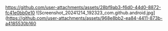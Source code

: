 https://github.com/user-attachments/assets/28bf9ab3-f6d0-44d0-8872-fc41e0bb0e10
![Screenshot_20241214_192323_com.github.android.jpg](https://github.com/user-attachments/assets/968e8bb2-ea84-4411-873b-a4185530b160